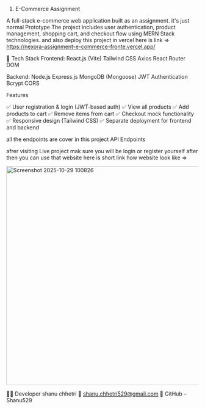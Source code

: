 

1) E-Commerce Assignment

A full-stack e-commerce web application built as an assignment. it's just normal Prototype
The project includes user authentication, product management, shopping cart, and checkout flow using MERN Stack technologies. and also deploy this project in vercel here is link => https://nexora-assignment-e-commerce-fronte.vercel.app/

🧩 Tech Stack
Frontend:
React.js (Vite)
Tailwind CSS
Axios
React Router DOM


Backend:
Node.js
Express.js
MongoDB (Mongoose)
JWT Authentication
Bcrypt
CORS

Features

✅ User registration & login (JWT-based auth)
✅ View all products
✅ Add products to cart
✅ Remove items from cart
✅ Checkout mock functionality
✅ Responsive design (Tailwind CSS)
✅ Separate deployment for frontend and backend

all the endpoints are cover in this project 
API Endpoints


afrer visiting Live project mak  sure you will be login or register yourself after then you can use that website
here is short link how website look like => 

<img width="1372" height="574" alt="Screenshot 2025-10-29 100826" src="https://github.com/user-attachments/assets/6ebbb7f6-3d31-4ecc-b4cd-9c83be4c1058" />

🧑‍💻 Developer
shanu chhetri
📧 shanu.chhetri529@gmail.com
💼 GitHub – Shanu529


